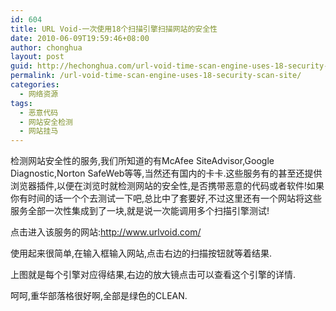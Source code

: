 ```yaml
---
id: 604
title: URL Void-一次使用18个扫描引擎扫描网站的安全性
date: 2010-06-09T19:59:46+08:00
author: chonghua
layout: post
guid: http://hechonghua.com/url-void-time-scan-engine-uses-18-security-scan-site/
permalink: /url-void-time-scan-engine-uses-18-security-scan-site/
categories:
  - 网络资源
tags:
  - 恶意代码
  - 网站安全检测
  - 网站挂马
---
```

检测网站安全性的服务,我们所知道的有McAfee SiteAdvisor,Google Diagnostic,Norton SafeWeb等等,当然还有国内的卡卡.这些服务有的甚至还提供浏览器插件,以便在浏览时就检测网站的安全性,是否携带恶意的代码或者软件!如果你有时间的话一个个去测试一下吧,总比中了套要好,不过这里还有一个网站将这些服务全部一次性集成到了一块,就是说一次能调用多个扫描引擎测试!

<!--more--></p> </p> </p> </p> 

点击进入该服务的网站:<a href="http://www.urlvoid.com/" target="_blank">http://www.urlvoid.com/</a>

使用起来很简单,在输入框输入网站,点击右边的扫描按钮就等着结果.</p> 

上图就是每个引擎对应得结果,右边的放大镜点击可以查看这个引擎的详情.

呵呵,重华部落格很好啊,全部是绿色的CLEAN.